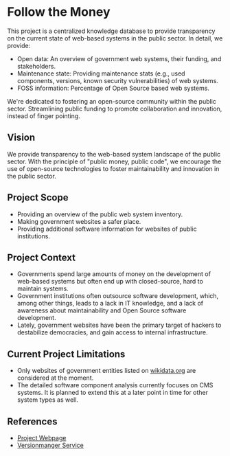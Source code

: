 # Follow the Money

This project is a centralized knowledge database to provide transparency on the current state of web-based systems in the public sector. In detail, we provide:

- Open data: An overview of government web systems, their funding, and stakeholders.
- Maintenance state: Providing maintenance stats (e.g., used components, versions, known security vulnerabilities) of web systems.
- FOSS information: Percentage of Open Source based web systems.

We're dedicated to fostering an open-source community within the public sector. Streamlining public funding to promote collaboration and innovation, instead of finger pointing.

## Vision

We provide transparency to the web-based system landscape of the public sector. With the principle of "public money, public code", we encourage the use of open-source technologies to foster maintainability and innovation in the public sector.

## Project Scope

- Providing an overview of the public web system inventory.
- Making government websites a safer place.
- Providing additional software information for websites of public institutions.

## Project Context

- Governments spend large amounts of money on the development of web-based systems but often end up with closed-source, hard to maintain systems.
- Government institutions often outsource software development, which, among other things, leads to a lack in IT knowledge, and a lack of awareness about maintainability and Open Source software development.
- Lately, government websites have been the primary target of hackers to destabilize democracies, and gain access to internal infrastructure.

## Current Project Limitations

- Only websites of government entities listed on [wikidata.org](https://www.wikidata.org/) are considered at the moment.
- The detailed software component analysis currently focuses on CMS systems. It is planned to extend this at a later point in time for other system types as well.

## References
- [Project Webpage](https://www.follow-the-money.org/)
- [Versionmanger Service](https://versionmanager.io/systems)
